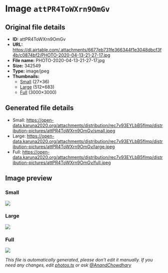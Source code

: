 # Image `attPR4ToWXrn9OmGv`

## Original file details

- **ID:** attPR4ToWXrn9OmGv
- **URL:** https://dl.airtable.com/.attachments/6677eb731fe366344f1e3048dbcf3f4b/c0874bf2/PHOTO-2020-04-13-21-27-17.jpg
- **File name:** PHOTO-2020-04-13-21-27-17.jpg
- **Size:** 342549
- **Type:** image/jpeg
- **Thumbnails:**
  - [Small](https://dl.airtable.com/.attachmentThumbnails/e6cd6e99b44b3611768fd49d7816a4ae/b83e38d9) (27×36)
  - [Large](https://dl.airtable.com/.attachmentThumbnails/e7914ea73bf63b76acf1050efd5becf5/33f2ae6b) (512×683)
  - [Full](https://dl.airtable.com/.attachmentThumbnails/d864055192ce6d00d49b824aafff696c/2fe06af1) (3000×3000)

## Generated file details

- Small: https://open-data.karuna2020.org/attachments/distribution/rec7v93EYLbB5fImp/distribution-pictures/attPR4ToWXrn9OmGv/small.jpeg
- Large: https://open-data.karuna2020.org/attachments/distribution/rec7v93EYLbB5fImp/distribution-pictures/attPR4ToWXrn9OmGv/large.jpeg
- Full: https://open-data.karuna2020.org/attachments/distribution/rec7v93EYLbB5fImp/distribution-pictures/attPR4ToWXrn9OmGv/full.jpeg

## Image preview

### Small

![](https://open-data.karuna2020.org/attachments/distribution/rec7v93EYLbB5fImp/distribution-pictures/attPR4ToWXrn9OmGv/small.jpeg)

### Large

![](https://open-data.karuna2020.org/attachments/distribution/rec7v93EYLbB5fImp/distribution-pictures/attPR4ToWXrn9OmGv/large.jpeg)

### Full

![](https://open-data.karuna2020.org/attachments/distribution/rec7v93EYLbB5fImp/distribution-pictures/attPR4ToWXrn9OmGv/full.jpeg)

_This file is automatically generated, please don't edit it manually. If you need any changes, edit [photos.ts](/photos.ts) or ask [@AnandChowdhary](https://github.com/AnandChowdhary)_
